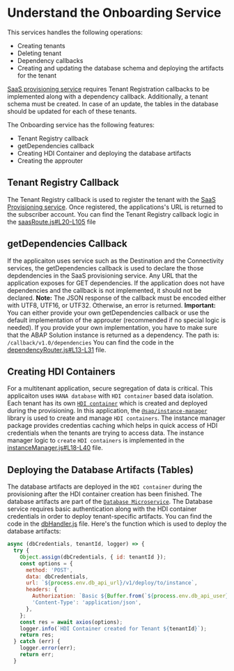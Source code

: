 # Understand the Onboarding Service

This services handles the following operations: 
- Creating tenants
- Deleting tenant
- Dependency callbacks
- Creating and updating the database schema and deploying the artifacts for the tenant

[SaaS provisioning service](https://help.sap.com/docs/BTP/65de2977205c403bbc107264b8eccf4b/8be9a3a51232402082480914e020b2d3.html) requires Tenant Registration callbacks to be implemented along with a dependency callback.
Additionally, a tenant schema must be created. In case of an update, the tables in the database should be updated for each of these tenants.

The Onboarding service has the following features:
- Tenant Registry callback 
- getDependencies callback 
- Creating HDI Container and deploying the database artifacts
- Creating the approuter 

## Tenant Registry Callback
The Tenant Registry callback is used to register the tenant with the [SaaS Provisioning service](https://help.sap.com/docs/BTP/65de2977205c403bbc107264b8eccf4b/8be9a3a51232402082480914e020b2d3.html). 
Once registered, the applications's URL is returned to the subscriber account. 
You can find the Tenant Registry callback logic in the [saasRoute.js#L20-L105](./routes/saasRoute.js#L20-L105) file

## getDependencies Callback
If the applicaiton uses service such as the Destination and the Connectivity services, the getDependencies callback is used to declare the those depdendencies in the SaaS provisioning service.
Any URL that the application exposes for GET dependencies. If the application does not have dependencies and the callback is not implemented, it should not be declared. 
**Note:** The JSON response of the callback must be encoded either with UTF8, UTF16, or UTF32. Otherwise, an error is returned. 
**Important:** You can either provide your own getDependencies callback or use the default implementation of the approuter (recommended if no special logic is needed). If you provide your own implementation, you have to make sure that the ABAP Solution instance is returned as a dependency.
The path is: `/callback/v1.0/dependencies`
You can find the code in the [dependencyRouter.js#L13-L31](./routes/dependencyRouter.js#L13-L31) file.

## Creating HDI Containers
For a multitenant application, secure segregation of data is critical. This applicaiton uses `HANA database` with `HDI container` based data isolation. 
Each tenant has its own [`HDI container`](https://help.sap.com/docs/SAP_HANA_PLATFORM/4505d0bdaf4948449b7f7379d24d0f0d/e28abca91a004683845805efc2bf967c.html?version=1.0.12&locale=en-us) which is created and deployed during the provisioning. In this application, the [`@sap/instance-manager`](https://www.npmjs.com/package/@sap/instance-manager) library is used to create and manage `HDI containers`. The instance manager package provides credentias caching which helps in quick access of HDI credentials when the tenants are trying to access data. 
The instance manager logic to `create` `HDI containers` is implemented in the [instanceManager.js#L18-L40](./utility/instanceManager.js#L18-L40) file.

## Deploying the Database Artifacts (Tables)
The database artifacts are deployed in the `HDI container` during the provisioning after the HDI container creation has been finished. 
The database artifacts are part of the [`Database Microservice`](../db). The Database service requires basic authentication along with the HDI container credentials in order to deploy tenant-specific artifacts. You can find the code in the [dbHandler.js](./utility/dbHandler.js) file. Here's the function which is used to deploy the database artifacts:

```javascript  
async (dbCredentials, tenantId, logger) => {
  try {
    Object.assign(dbCredentials, { id: tenantId });
    const options = {
      method: 'POST',
      data: dbCredentials,
      url: `${process.env.db_api_url}/v1/deploy/to/instance`,
      headers: {
        Authorization: `Basic ${Buffer.from(`${process.env.db_api_user}:${process.env.db_api_password}`).toString('base64')}`,
        'Content-Type': 'application/json',
      },
    };
    const res = await axios(options);
    logger.info(`HDI Container created for Tenant ${tenantId}`);
    return res;
  } catch (err) {
    logger.error(err);
    return err;
  }
```

